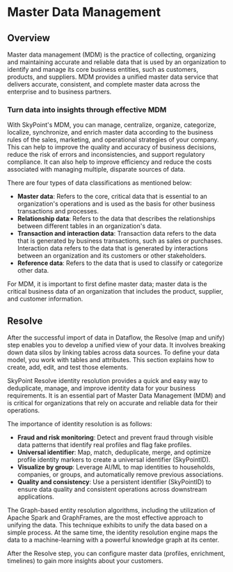 # Master Data Management 

## Overview

Master data management (MDM) is the practice of collecting, organizing and maintaining accurate and reliable data that is used by an organization to identify and manage its core business entities, such as customers, products, and suppliers. MDM provides a unified master data service that delivers accurate, consistent, and complete master data across the enterprise and to business partners.

### Turn data into insights through effective MDM

With SkyPoint's MDM, you can manage, centralize, organize, categorize, localize, synchronize, and enrich master data according to the business rules of the sales, marketing, and operational strategies of your company. This can help to improve the quality and accuracy of business decisions, reduce the risk of errors and inconsistencies, and support regulatory compliance. It can also help to improve efficiency and reduce the costs associated with managing multiple, disparate sources of data.

There are four types of data classifications as mentioned below:

- **Master data**: Refers to the core, critical data that is essential to an organization's operations and is used as the basis for other business transactions and processes.
- **Relationship data**: Refers to the data that describes the relationships between different tables in an organization's data.
- **Transaction and interaction data**: Transaction data refers to the data that is generated by business transactions, such as sales or purchases. Interaction data refers to the data that is generated by interactions between an organization and its customers or other stakeholders.
- **Reference data**: Refers to the data that is used to classify or categorize other data.

For MDM, it is important to first define master data; master data is the critical business data of an organization that includes the product, supplier, and customer information.

## Resolve

After the successful import of data in Dataflow, the Resolve (map and unify) step enables you to develop a unified view of your data. It involves breaking down data silos by linking tables across data sources. To define your data model, you work with tables and attributes. This section explains how to create, add, edit, and test those elements.

SkyPoint Resolve identity resolution provides a quick and easy way to deduplicate, manage, and improve identity data for your business requirements. It is an essential part of Master Data Management (MDM) and is critical for organizations that rely on accurate and reliable data for their operations.

The importance of identity resolution is as follows:

- **Fraud and risk monitoring**: Detect and prevent fraud through visible data patterns that identify real profiles and flag fake profiles.
- **Universal identifier**: Map, match, deduplicate, merge, and optimize profile identity markers to create a universal identifier (SkyPointID).
- **Visualize by group**: Leverage AI/ML to map identities to households, companies, or groups, and automatically remove previous associations.
- **Quality and consistency**: Use a persistent identifier (SkyPointID) to ensure data quality and consistent operations across downstream applications.

The Graph-based entity resolution algorithms, including the utilization of Apache Spark and GraphFrames, are the most effective approach to unifying the data. This technique exhibits to unify the data based on a simple process. At the same time, the identity resolution engine maps the data to a machine-learning with a powerful knowledge graph at its center.

After the Resolve step, you can configure master data (profiles, enrichment, timelines) to gain more insights about your customers.
